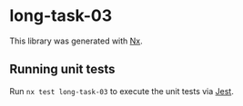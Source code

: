 # long-task-03

This library was generated with [Nx](https://nx.dev).

## Running unit tests

Run `nx test long-task-03` to execute the unit tests via [Jest](https://jestjs.io).
